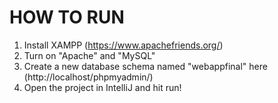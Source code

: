 # HOW TO RUN
1. Install XAMPP (https://www.apachefriends.org/)
2. Turn on "Apache" and "MySQL"
3. Create a new database schema named "webappfinal" here (http://localhost/phpmyadmin/)
4. Open the project in IntelliJ and hit run!